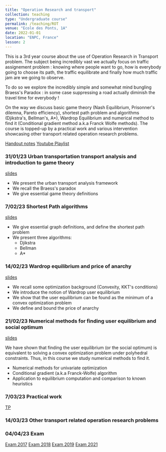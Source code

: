 ```yaml
---
title: "Operation Research and transport"
collection: teaching
type: "Undergraduate course"
permalink: /teaching/ROT
venue: "Ecole des Ponts, 1A"
date: 2022-01-01
location: "ENPC, France"
lesson: 2
---
```


This is a 3rd year course about the use of Operation Research in Transport problem.
The subject being incredibly vast we actually focus on traffic assignement problem : knowing where people want to go, how is everybody going to choose its path, the traffic equilibrate and finally how much traffic jam are we going to observe.

To do so we explore the incredibly simple and somewhat mind bungling Braess's Paradox : in some case suppressing a road actually diminish the travel time for everybody !

On the way we discuss basic game theory (Nash Equilibrium, Prisonner's dilemna, Pareto efficiency), shortest path problem and algorithms (Djikstra's, Bellman's, A*), Wardrop Equilibrium and numerical method to find it (Conditional gradient method a.k.a Franck Wolfe methods).
The course is topped-up by a practical work and various intervention showcasing other transport related operation research problems.

[Handout notes](../files/teaching/ROT/ROT_poly.pdf) [Youtube Playlist](https://www.youtube.com/playlist?list=PLWbSa0uhIdsbox7eHDOVDN1MoUi5TRacG)

### 31/01/23 Urban transportation transport analysis and introduction to game theory

[slides](../files/teaching/ROT/ROT-1.pdf)

- We present the urban transport analysis framework
- We recall the Braess's paradox
- We give essential game theory definitions

### 7/02/23 Shortest Path algorithms

[slides](../files/teaching/ROT/ROT-2.pdf)

- We give essential graph definitions, and define the shortest path problem
- We present three algorithms:
  - Djikstra
  - Bellman
  - A*

### 14/02/23 Wardrop equilibrium and price of anarchy

[slides](../files/teaching/ROT/ROT-3.pdf)

- We recall some optimization background (Convexity, KKT's conditions)
- We introduce the notion of Wardrop user equilibrium
- We show that the user equilibrium can be found as the minimum of a convex optimization problem
- We define and bound the price of anarchy

### 21/02/23 Numerical methods for finding user equilibrium and social optimum

[slides](../files/teaching/ROT/ROT-4.pdf)

We have shown that finding the user equilibrium (or the social optimum) is equivalent to solving a convex optimization problem under polyhedral constraints.
Thus, in this course we study numerical methods to find it.

- Numerical methods for univariate optimization
- Conditional gradient (a.k.a Franck-Wolfe) algorithm
- Application to equilibrium computation and comparison to known heuristics

### 7/03/23 Practical work

[TP](https://gdalle.github.io/ROT-TP/)

### 14/03/23 Other transport related operation research problems

### 04/04/23 Exam
[Exam 2017](../files/teaching/ROT/DS_2017.pdf)
[Exam 2018](../files/teaching/ROT/DS_2018.pdf)
[Exam 2019](../files/teaching/ROT/DS_2019.pdf)
[Exam 2021](../files/teaching/ROT/DS_2021.pdf)